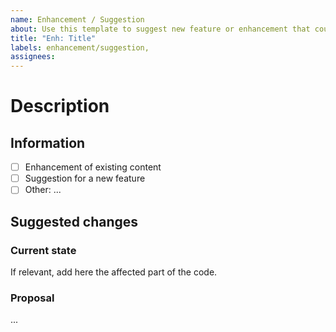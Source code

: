 ```yaml
---
name: Enhancement / Suggestion
about: Use this template to suggest new feature or enhancement that could be integrated to the project.
title: "Enh: Title"
labels: enhancement/suggestion, 
assignees:
---
```


# Description

## Information

- [ ] Enhancement of existing content
- [ ] Suggestion for a new feature
- [ ] Other: ...

## Suggested changes

### Current state

If relevant, add here the affected part of the code.

### Proposal

...
